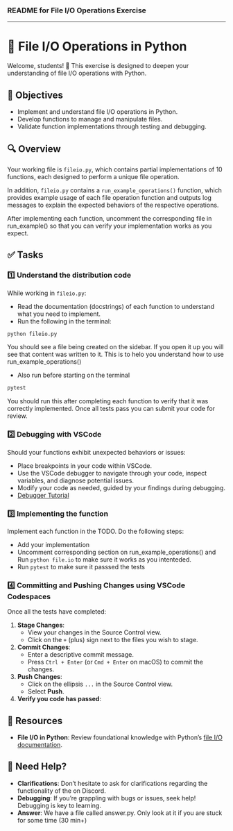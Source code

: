 ### README for File I/O Operations Exercise

---

# 📁 File I/O Operations in Python

Welcome, students! 🚀 This exercise is designed to deepen your understanding of file I/O operations with Python.

## 🎯 Objectives

- Implement and understand file I/O operations in Python.
- Develop functions to manage and manipulate files.
- Validate function implementations through testing and debugging.

## 🔍 Overview

Your working file is `fileio.py`, which contains partial implementations of 10 functions, each designed to perform a unique file operation.

In addition, `fileio.py` contains a `run_example_operations()` function, which provides example usage of each file operation function and outputs log messages to explain the expected behaviors of the respective operations. 

After implementing each function, uncomment the corresponding file in run_example() so that you can 
verify your implementation works as you expect.

## ✅ Tasks

### 1️⃣ Understand the distribution code

While working in `fileio.py`:
- Read the documentation (docstrings) of each function to understand what you need to implement.
- Run the following in the terminal:

````bash
python fileio.py
````

You should see a file being created on the sidebar. If you open it up you will see that
content was written to it. This is to helo you understand how to use run_example_operations()

- Also run before starting on the terminal

````bash
pytest
````

You should run this after completing each function to verify that it was correctly implemented. Once
all tests pass you can submit your code for review.

### 2️⃣ Debugging with VSCode

Should your functions exhibit unexpected behaviors or issues:
- Place breakpoints in your code within VSCode.
- Use the VSCode debugger to navigate through your code, inspect variables, and diagnose potential issues.
- Modify your code as needed, guided by your findings during debugging.
- [Debugger Tutorial](https://www.youtube.com/watch?v=7qZBwhSlfOo&t=7s)

### 3️⃣ Implementing the function

Implement each function in the TODO. Do the following steps:

- Add your implementation
- Uncomment corresponding section on run_example_operations() and Run `python file.io` to make
sure it works as you intenteded.
- Run `pytest` to make sure it passsed the tests

### 4️⃣ Committing and Pushing Changes using VSCode Codespaces

Once all the tests have completed:

1. **Stage Changes**: 
   - View your changes in the Source Control view.
   - Click on the `+` (plus) sign next to the files you wish to stage.
2. **Commit Changes**: 
   - Enter a descriptive commit message.
   - Press `Ctrl + Enter` (or `Cmd + Enter` on macOS) to commit the changes.
3. **Push Changes**: 
   - Click on the ellipsis `...` in the Source Control view.
   - Select **Push**.
4. **Verify you code has passed**: 

## 📘 Resources

- **File I/O in Python**: Review foundational knowledge with Python’s [file I/O documentation](https://docs.python.org/3/tutorial/inputoutput.html#reading-and-writing-files).

## 🤔 Need Help?

- **Clarifications**: Don’t hesitate to ask for clarifications regarding the functionality of the on Discord.
- **Debugging**: If you’re grappling with bugs or issues, seek help! Debugging is key to learning.
- **Answer**: We have a file called answer.py. Only look at it if you are stuck for some time (30 min+)

